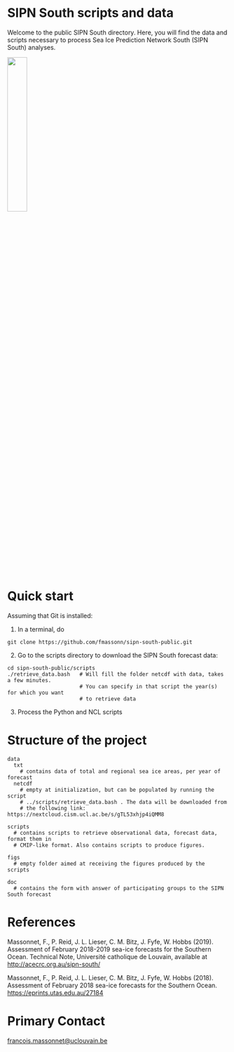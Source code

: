 # SIPN South scripts and data
Welcome to the public SIPN South directory. Here, you will find the data and scripts necessary to process Sea Ice Prediction Network South (SIPN South) analyses.

<img src="./doc/Logo.png" width="30%">

# Quick start
Assuming that Git is installed:
1. In a terminal, do
```
git clone https://github.com/fmassonn/sipn-south-public.git
```
2. Go to the scripts directory to download the SIPN South forecast data:
```
cd sipn-south-public/scripts
./retrieve_data.bash   # Will fill the folder netcdf with data, takes a few minutes. 
                       # You can specify in that script the year(s) for which you want
                       # to retrieve data
```

3. Process the Python and NCL scripts 


# Structure of the project
```
data
  txt
    # contains data of total and regional sea ice areas, per year of forecast
  netcdf
    # empty at initialization, but can be populated by running the script 
    # ../scripts/retrieve_data.bash . The data will be downloaded from
    # the following link: https://nextcloud.cism.ucl.ac.be/s/gTL53xhjp4iQMM8 

scripts
  # contains scripts to retrieve observational data, forecast data, format them in 
  # CMIP-like format. Also contains scripts to produce figures.

figs
  # empty folder aimed at receiving the figures produced by the scripts

doc
  # contains the form with answer of participating groups to the SIPN South forecast
```
# References
Massonnet, F., P. Reid, J. L. Lieser, C. M. Bitz, J. Fyfe, W. Hobbs (2019). Assessment of February 2018-2019 sea-ice forecasts for the Southern Ocean. Technical
Note, Université catholique de Louvain, available at http://acecrc.org.au/sipn-south/

Massonnet, F., P. Reid, J. L. Lieser, C. M. Bitz, J. Fyfe, W. Hobbs (2018). Assessment of February 2018 sea-ice forecasts for the Southern Ocean. https://eprints.utas.edu.au/27184

# Primary Contact
francois.massonnet@uclouvain.be
